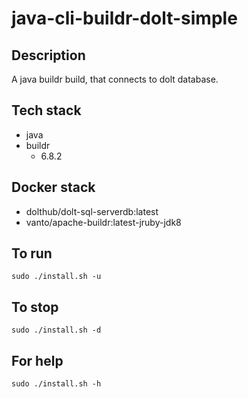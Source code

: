 # java-cli-buildr-dolt-simple

## Description
A java buildr build, that connects to dolt database.

## Tech stack
- java
- buildr
  - 6.8.2

## Docker stack
- dolthub/dolt-sql-serverdb:latest
- vanto/apache-buildr:latest-jruby-jdk8

## To run
`sudo ./install.sh -u`

## To stop
`sudo ./install.sh -d`

## For help
`sudo ./install.sh -h`
